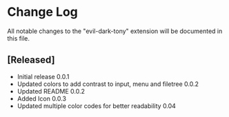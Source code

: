 # Change Log

All notable changes to the "evil-dark-tony" extension will be documented in this file.

## [Released]

- Initial release 0.0.1
- Updated colors to add contrast to input, menu and filetree 0.0.2
- Updated README 0.0.2
- Added Icon 0.0.3
- Updated multiple color codes for better readability 0.04
